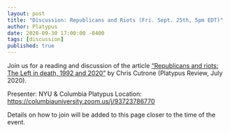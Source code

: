 ```yaml
---
layout: post
title: "Discussion: Republicans and Riots (Fri. Sept. 25th, 5pm EDT)"
author: Platypus
date: 2020-09-30 17:00:00 -0400
tags: [discussion]
published: true
---
```


Join us for a reading and discussion of the article [“Republicans and riots: The Left in death, 1992 and 2020”](https://platypus1917.org/2020/07/01/republicans-and-riots/) by Chris Cutrone (Platypus Review, July 2020).

Presenter: NYU & Columbia Platypus
Location: https://columbiauniversity.zoom.us/j/93723786770

Details on how to join will be added to this page closer to the time of the event.


